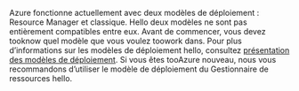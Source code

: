 Azure fonctionne actuellement avec deux modèles de déploiement : Resource Manager et classique. Hello deux modèles ne sont pas entièrement compatibles entre eux. Avant de commencer, vous devez tooknow quel modèle que vous voulez toowork dans. Pour plus d’informations sur les modèles de déploiement hello, consultez [présentation des modèles de déploiement](../articles/resource-manager-deployment-model.md). Si vous êtes tooAzure nouveau, nous vous recommandons d’utiliser le modèle de déploiement du Gestionnaire de ressources hello.
